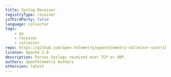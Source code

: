 ```yaml
---
title: Syslog Receiver
registryType: receiver
isThirdParty: false
language: collector
tags:
    - go
    - receiver
    - collector
repo: https://github.com/open-telemetry/opentelemetry-collector-contrib/tree/main/receiver/syslogreceiver
license: Apache 2.0
description: Parses Syslogs received over TCP or UDP.
authors: OpenTelemetry Authors
otVersion: latest
---
```

